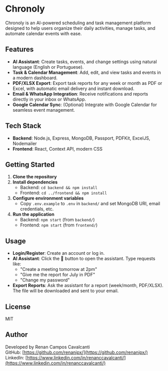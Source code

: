 # Chronoly

Chronoly is an AI-powered scheduling and task management platform designed to help users organize their daily activities, manage tasks, and automate calendar events with ease.

## Features
- **AI Assistant**: Create tasks, events, and change settings using natural language (English or Portuguese).
- **Task & Calendar Management**: Add, edit, and view tasks and events in a modern dashboard.
- **PDF/XLSX Export**: Export task reports for any week or month as PDF or Excel, with automatic email delivery and instant download.
- **Email & WhatsApp Integration**: Receive notifications and reports directly in your inbox or WhatsApp.
- **Google Calendar Sync**: (Optional) Integrate with Google Calendar for seamless event management.

## Tech Stack
- **Backend**: Node.js, Express, MongoDB, Passport, PDFKit, ExcelJS, Nodemailer
- **Frontend**: React, Context API, modern CSS

## Getting Started
1. **Clone the repository**
2. **Install dependencies**
   - Backend: `cd backend && npm install`
   - Frontend: `cd ../frontend && npm install`
3. **Configure environment variables**
   - Copy `.env.example` to `.env` in `backend/` and set MongoDB URI, email credentials, etc.
4. **Run the application**
   - Backend: `npm start` (from `backend/`)
   - Frontend: `npm start` (from `frontend/`)

## Usage
- **Login/Register**: Create an account or log in.
- **AI Assistant**: Click the 🤖 button to open the assistant. Type requests like:
  - "Create a meeting tomorrow at 2pm"
  - "Give me the report for July in PDF"
  - "Change my password"
- **Export Reports**: Ask the assistant for a report (week/month, PDF/XLSX). The file will be downloaded and sent to your email.

## License
MIT

## Author

Developed by Renan Campos Cavalcanti  
GitHub: [https://github.com/renanipx/](https://github.com/renanipx/)  
LinkedIn: [https://www.linkedin.com/in/renanccavalcanti/](https://www.linkedin.com/in/renanccavalcanti/) 